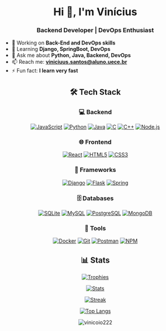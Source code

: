 <h1 align="center">Hi 👋, I'm Vinícius</h1>
<h3 align="center">Backend Developer | DevOps Enthusiast</h3>

- 🔭 Working on **Back-End and DevOps skills**
- 🌱 Learning **Django, SpringBoot, DevOps**
- 💬 Ask me about **Python, Java, Backend, DevOps**
- 📫 Reach me: **viniciuus.santos@aluno.uece.br**
- ⚡ Fun fact: **I learn very fast**

<h2 align="center">🛠️ Tech Stack</h2>

<div align="center">
  
### 💻 **Backend**  
[![JavaScript](https://skillicons.dev/icons?i=js)](https://developer.mozilla.org/en-US/docs/Web/JavaScript)
[![Python](https://skillicons.dev/icons?i=py)](https://www.python.org)
[![Java](https://skillicons.dev/icons?i=java)](https://www.java.com)
[![C](https://skillicons.dev/icons?i=c)](https://www.cprogramming.com/)
[![C++](https://skillicons.dev/icons?i=cpp)](https://www.w3schools.com/cpp/)
[![Node.js](https://skillicons.dev/icons?i=nodejs)](https://nodejs.org)

### 🌐 **Frontend**  
[![React](https://skillicons.dev/icons?i=react)](https://reactjs.org/)
[![HTML5](https://skillicons.dev/icons?i=html)](https://www.w3.org/html/)
[![CSS3](https://skillicons.dev/icons?i=css)](https://www.w3.org/Style/CSS/)

### 🚀 **Frameworks**  
[![Django](https://skillicons.dev/icons?i=django)](https://www.djangoproject.com/)
[![Flask](https://skillicons.dev/icons?i=flask)](https://flask.palletsprojects.com/)
[![Spring](https://skillicons.dev/icons?i=spring)](https://spring.io/)

### 🗄️ **Databases**  
[![SQLite](https://skillicons.dev/icons?i=sqlite)](https://www.sqlite.org/)
[![MySQL](https://skillicons.dev/icons?i=mysql)](https://www.mysql.com/)
[![PostgreSQL](https://skillicons.dev/icons?i=postgres)](https://www.postgresql.org)
[![MongoDB](https://skillicons.dev/icons?i=mongo)]([https://www.postgresql.org](https://www.mongodb.com/))

### 🔧 **Tools**  
[![Docker](https://skillicons.dev/icons?i=docker)](https://www.docker.com/)
[![Git](https://skillicons.dev/icons?i=git)](https://git-scm.com/)
[![Postman](https://skillicons.dev/icons?i=postman)](https://postman.com)
[![NPM](https://skillicons.dev/icons?i=npm)](https://www.npmjs.com/)

</div>

<h2 align="center">📊 Stats</h2>

<div align="center">

[![Trophies](https://github-profile-trophy.vercel.app/?username=vinicoio222&theme=onedark&row=1&column=7&margin-w=10&margin-h=10&no-frame=true)](https://github.com/ryo-ma/github-profile-trophy)

[![Stats](https://github-readme-stats.vercel.app/api?username=vinicoio222&show_icons=true&theme=dark&hide_title=true&count_private=true&line_height=24)](https://github.com/anuraghazra/github-readme-stats)

[![Streak](https://github-readme-streak-stats.herokuapp.com/?user=vinicoio222&theme=dark&hide_border=true)](https://git.io/streak-stats)

[![Top Langs](https://github-readme-stats.vercel.app/api/top-langs/?username=vinicoio222&layout=compact&theme=dark&hide_border=true)](https://github.com/anuraghazra/github-readme-stats)

</div>

<p align="center">
  <img src="https://komarev.com/ghpvc/?username=vinicoio222&label=Profile%20views&color=0e75b6&style=flat" alt="vinicoio222" />
</p>
